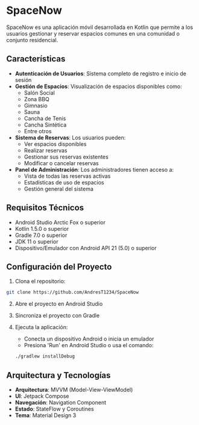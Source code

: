 # SpaceNow

SpaceNow es una aplicación móvil desarrollada en Kotlin que permite a los usuarios gestionar y reservar espacios comunes en una comunidad o conjunto residencial.

## Características

- **Autenticación de Usuarios**: Sistema completo de registro e inicio de sesión
- **Gestión de Espacios**: Visualización de espacios disponibles como:
  - Salón Social
  - Zona BBQ
  - Gimnasio
  - Sauna
  - Cancha de Tenis
  - Cancha Sintética
  - Entre otros
- **Sistema de Reservas**: Los usuarios pueden:
  - Ver espacios disponibles
  - Realizar reservas
  - Gestionar sus reservas existentes
  - Modificar o cancelar reservas
- **Panel de Administración**: Los administradores tienen acceso a:
  - Vista de todas las reservas activas
  - Estadísticas de uso de espacios
  - Gestión general del sistema

## Requisitos Técnicos

- Android Studio Arctic Fox o superior
- Kotlin 1.5.0 o superior
- Gradle 7.0 o superior
- JDK 11 o superior
- Dispositivo/Emulador con Android API 21 (5.0) o superior

## Configuración del Proyecto

1. Clona el repositorio:

```bash
git clone https://github.com/AndresT1234/SpaceNow
```

2. Abre el proyecto en Android Studio

3. Sincroniza el proyecto con Gradle

4. Ejecuta la aplicación:
   - Conecta un dispositivo Android o inicia un emulador
   - Presiona 'Run' en Android Studio o usa el comando:
   ```bash
   ./gradlew installDebug
   ```

## Arquitectura y Tecnologías

- **Arquitectura**: MVVM (Model-View-ViewModel)
- **UI**: Jetpack Compose
- **Navegación**: Navigation Component
- **Estado**: StateFlow y Coroutines
- **Tema**: Material Design 3
